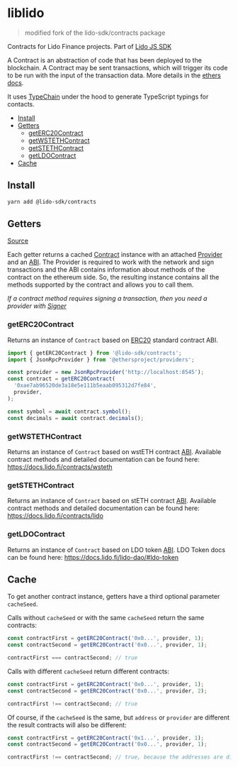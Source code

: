 # liblido

> modified fork of the lido-sdk/contracts package

Contracts for Lido Finance projects.
Part of [Lido JS SDK](https://github.com/lidofinance/lido-js-sdk/#readme)

A Contract is an abstraction of code that has been deployed to the blockchain. A Contract may be sent transactions, which will trigger its code to be run with the input of the transaction data. More details in the [ethers docs](https://docs.ethers.io/v5/api/contract/contract/).

It uses [TypeChain](https://github.com/ethereum-ts/TypeChain) under the hood to generate TypeScript typings for contacts.

- [Install](#install)
- [Getters](#getters)
  - [getERC20Contract](#geterc20contract)
  - [getWSTETHContract](#getwstethcontract)
  - [getSTETHContract](#getstethcontract)
  - [getLDOContract](#getldocontract)
- [Cache](#cache)

## Install

```bash
yarn add @lido-sdk/contracts
```

## Getters

[Source](src/contracts.ts)

Each getter returns a cached [Contract](https://docs.ethers.io/v5/api/contract/contract/#Contract--creating) instance with an attached [Provider](https://docs.ethers.io/v5/api/providers/) and an [ABI](https://docs.ethers.io/v5/api/utils/abi/). The Provider is required to work with the network and sign transactions and the ABI contains information about methods of the contract on the ethereum side. So, the resulting instance contains all the methods supported by the contract and allows you to call them.

_If a contract method requires signing a transaction, then you need a provider with [Signer](https://docs.ethers.io/v5/api/signer/)_

### getERC20Contract

Returns an instance of `Contract` based on [ERC20](https://eips.ethereum.org/EIPS/eip-20) standard contract ABI.

```ts
import { getERC20Contract } from '@lido-sdk/contracts';
import { JsonRpcProvider } from '@ethersproject/providers';

const provider = new JsonRpcProvider('http://localhost:8545');
const contract = getERC20Contract(
  '0xae7ab96520de3a18e5e111b5eaab095312d7fe84',
  provider,
);

const symbol = await contract.symbol();
const decimals = await contract.decimals();
```

### getWSTETHContract

Returns an instance of `Contract` based on wstETH contract [ABI](https://docs.ethers.io/v5/api/utils/abi/). Available contract methods and detailed documentation can be found here: https://docs.lido.fi/contracts/wsteth

### getSTETHContract

Returns an instance of `Contract` based on stETH contract [ABI](https://docs.ethers.io/v5/api/utils/abi/). Available contract methods and detailed documentation can be found here: https://docs.lido.fi/contracts/lido

### getLDOContract

Returns an instance of `Contract` based on LDO token [ABI](https://docs.ethers.io/v5/api/utils/abi/). LDO Token docs can be found here: https://docs.lido.fi/lido-dao/#ldo-token

## Cache

To get another contract instance, getters have a third optional parameter `cacheSeed`.

Calls without `cacheSeed` or with the same `cacheSeed` return the same contracts:

```ts
const contractFirst = getERC20Contract('0x0...', provider, 1);
const contractSecond = getERC20Contract('0x0...', provider, 1);

contractFirst === contractSecond; // true
```

Calls with different `cacheSeed` return different contracts:

```ts
const contractFirst = getERC20Contract('0x0...', provider, 1);
const contractSecond = getERC20Contract('0x0...', provider, 2);

contractFirst !== contractSecond; // true
```

Of course, if the `cacheSeed` is the same, but `address` or `provider` are different the result contracts will also be different:

```ts
const contractFirst = getERC20Contract('0x1...', provider, 1);
const contractSecond = getERC20Contract('0x0...', provider, 1);

contractFirst !== contractSecond; // true, because the addresses are different
```
